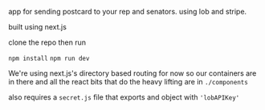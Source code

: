 app for sending postcard to your rep and senators. using lob and stripe.

built using next.js

clone the repo then run

`npm install`
`npm run dev`

We're using next.js's directory based routing for now so our containers are in there and all the react bits that do the heavy lifting are in `./components`

also requires a `secret.js` file that exports and object with `'lobAPIKey'`